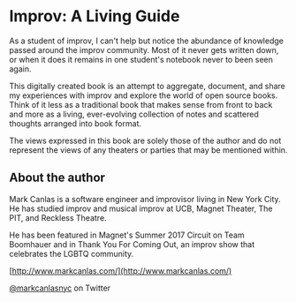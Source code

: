 # Improv: A Living Guide

As a student of improv, I can't help but notice the abundance of knowledge passed around the improv community. Most of it never gets written down, or when it does it remains in one student's notebook never to been seen again.

This digitally created book is an attempt to aggregate, document, and share my experiences with improv and explore the world of open source books. Think of it less as a traditional book that makes sense from front to back and more as a living, ever-evolving collection of notes and scattered thoughts arranged into book format.

The views expressed in this book are solely those of the author and do not represent the views of any theaters or parties that may be mentioned within.

## About the author

Mark Canlas is a software engineer and improvisor living in New York City. He has studied improv and musical improv at UCB, Magnet Theater, The PIT, and Reckless Theatre.

He has been featured in Magnet's Summer 2017 Circuit on Team Boomhauer and in Thank You For Coming Out, an improv show that celebrates the LGBTQ community.

[http://www.markcanlas.com/](http://www.markcanlas.com/)

[@markcanlasnyc](https://twitter.com/markcanlasnyc) on Twitter

